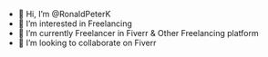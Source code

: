 - 👋 Hi, I’m @RonaldPeterK
- 👀 I’m interested in Freelancing
- 🌱 I’m currently Freelancer in Fiverr & Other Freelancing platform
- 💞️ I’m looking to collaborate on Fiverr

<!---
RonaldPeterK/RonaldPeterK is a ✨ special ✨ repository because its `README.md` (this file) appears on your GitHub profile.
You can click the Preview link to take a look at your changes.
--->
